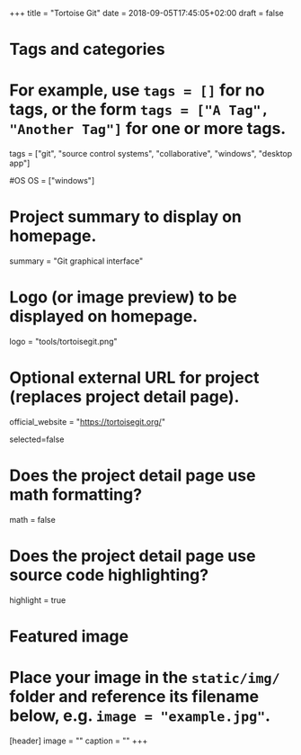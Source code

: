 +++
title = "Tortoise Git"
date = 2018-09-05T17:45:05+02:00
draft = false

# Tags and categories
# For example, use `tags = []` for no tags, or the form `tags = ["A Tag", "Another Tag"]` for one or more tags.
tags = ["git", "source control systems", "collaborative", "windows", "desktop app"]

#OS
OS = ["windows"]

# Project summary to display on homepage.
summary = "Git graphical interface"

# Logo (or image preview) to be displayed on homepage.
logo = "tools/tortoisegit.png"

# Optional external URL for project (replaces project detail page).
official_website = "https://tortoisegit.org/"

selected=false

# Does the project detail page use math formatting?
math = false

# Does the project detail page use source code highlighting?
highlight = true


# Featured image
# Place your image in the `static/img/` folder and reference its filename below, e.g. `image = "example.jpg"`.
[header]
image = ""
caption = ""
+++
